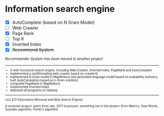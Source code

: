 # Information search engine

- [x] AutoComplete (based on N Gram Model)
- [ ] Web Crawler
- [x] Page Rank
- [ ] Top K
- [x] Inverted Index
- [x] <del>Recommend System <del/>

<small>*Recommender System has been moved to another project*<small/>

---
*	A well-functional search engine, including Web Crawler, Inverted index, PageRank and AutoComplete
*	Implemented a multithreading web crawler based on crawler4j
* implemented N Gram model in MapReduce and generated language model based on probability statistics, built AutoCompletion based on n-Gram statistics
* computed PageRank in MapReduce
* implemented Inverted Index
* deployed all programs on Hadoop


---
*csci 572 Information Retrieval and Web Search Engines*

*A semester project, starts from Jan, 2017 to present.*
something not in this project: Error Metrics, Stop Words, Soundex algorithm, Porter's algorithm

